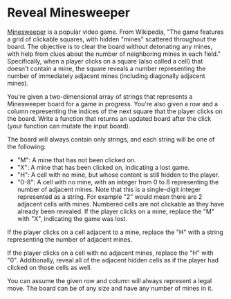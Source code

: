 # Reveal Minesweeper

[Minesweeper](https://en.wikipedia.org/wiki/Minesweeper_(video_game)) is a popular video game. From Wikipedia, "The game features a grid of clickable squares, with hidden "mines" scattered throughout the board. The objective is to clear the board without detonating any mines, with help from clues about the number of neighboring mines in each field." Specifically, when a player clicks on a square (also called a cell) that doesn't contain a mine, the square reveals a number representing the number of immediately adjacent mines (including diagonally adjacent mines).

You're given a two-dimensional array of strings that represents a Minesweeper board for a game in progress. You're also given a row and a column representing the indices of the next square that the player clicks on the board. Write a function that returns an updated board after the click (your function can mutate the input board).

The board will always contain only strings, and each string will be one of the following:

- "M": A mine that has not been clicked on.
- "X": A mine that has been clicked on, indicating a lost game.
- "H": A cell with no mine, but whose content is still hidden to the player.
- "0-8": A cell with no mine, with an integer from 0 to 8 representing the number of adjacent mines. Note that this is a single-digit integer represented as a string. For example "2" would mean there are 2 adjacent cells with mines. Numbered cells are not clickable as they have already been revealed.
If the player clicks on a mine, replace the "M" with "X", indicating the game was lost.

If the player clicks on a cell adjacent to a mine, replace the "H" with a string representing the number of adjacent mines.

If the player clicks on a cell with no adjacent mines, replace the "H" with "0". Additionally, reveal all of the adjacent hidden cells as if the player had clicked on those cells as well.

You can assume the given row and column will always represent a legal move. The board can be of any size and have any number of mines in it.
